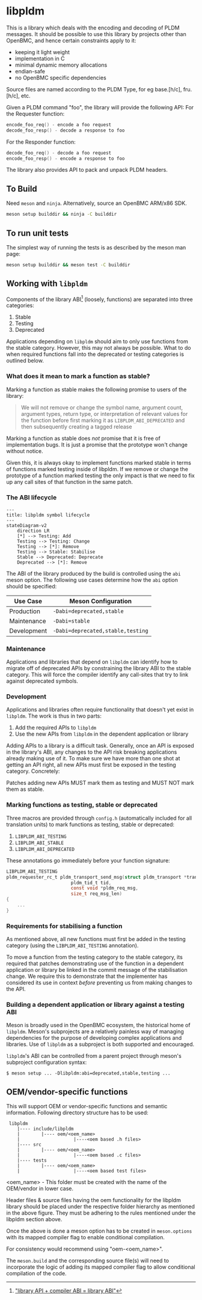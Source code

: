 # libpldm

This is a library which deals with the encoding and decoding of PLDM messages.
It should be possible to use this library by projects other than OpenBMC, and
hence certain constraints apply to it:

- keeping it light weight
- implementation in C
- minimal dynamic memory allocations
- endian-safe
- no OpenBMC specific dependencies

Source files are named according to the PLDM Type, for eg base.[h/c], fru.[h/c],
etc.

Given a PLDM command "foo", the library will provide the following API: For the
Requester function:

```c
encode_foo_req() - encode a foo request
decode_foo_resp() - decode a response to foo
```

For the Responder function:

```c
decode_foo_req() - decode a foo request
encode_foo_resp() - encode a response to foo
```

The library also provides API to pack and unpack PLDM headers.

## To Build

Need `meson` and `ninja`. Alternatively, source an OpenBMC ARM/x86 SDK.

```sh
meson setup builddir && ninja -C builddir
```

## To run unit tests

The simplest way of running the tests is as described by the meson man page:

```sh
meson setup builddir && meson test -C builddir
```

## Working with `libpldm`

Components of the library ABI[^1] (loosely, functions) are separated into three
categories:

[^1]: ["library API + compiler ABI = library ABI"][libstdc++-library-abi]

[libstdc++-library-abi]:
  https://gcc.gnu.org/onlinedocs/libstdc++/manual/abi.html

1. Stable
2. Testing
3. Deprecated

Applications depending on `libpldm` should aim to only use functions from the
stable category. However, this may not always be possible. What to do when
required functions fall into the deprecated or testing categories is outlined
below.

### What does it mean to mark a function as stable?

Marking a function as stable makes the following promise to users of the
library:

> We will not remove or change the symbol name, argument count, argument types,
> return type, or interpretation of relevant values for the function before
> first marking it as `LIBPLDM_ABI_DEPRECATED` and then subsequently creating a
> tagged release

Marking a function as stable does _not_ promise that it is free of
implementation bugs. It is just a promise that the prototype won't change
without notice.

Given this, it is always okay to implement functions marked stable in terms of
functions marked testing inside of libpldm. If we remove or change the prototype
of a function marked testing the only impact is that we need to fix up any call
sites of that function in the same patch.

### The ABI lifecycle

```mermaid
---
title: libpldm symbol lifecycle
---
stateDiagram-v2
    direction LR
    [*] --> Testing: Add
    Testing --> Testing: Change
    Testing --> [*]: Remove
    Testing --> Stable: Stabilise
    Stable --> Deprecated: Deprecate
    Deprecated --> [*]: Remove
```

The ABI of the library produced by the build is controlled using the `abi` meson
option. The following use cases determine how the `abi` option should be
specified:

| Use Case    | Meson Configuration               |
| ----------- | --------------------------------- |
| Production  | `-Dabi=deprecated,stable`         |
| Maintenance | `-Dabi=stable`                    |
| Development | `-Dabi=deprecated,stable,testing` |

### Maintenance

Applications and libraries that depend on `libpldm` can identify how to migrate
off of deprecated APIs by constraining the library ABI to the stable category.
This will force the compiler identify any call-sites that try to link against
deprecated symbols.

### Development

Applications and libraries often require functionality that doesn't yet exist in
`libpldm`. The work is thus in two parts:

1. Add the required APIs to `libpldm`
2. Use the new APIs from `libpldm` in the dependent application or library

Adding APIs to a library is a difficult task. Generally, once an API is exposed
in the library's ABI, any changes to the API risk breaking applications already
making use of it. To make sure we have more than one shot at getting an API
right, all new APIs must first be exposed in the testing category. Concretely:

Patches adding new APIs MUST mark them as testing and MUST NOT mark them as
stable.

### Marking functions as testing, stable or deprecated

Three macros are provided through `config.h` (automatically included for all
translation units) to mark functions as testing, stable or deprecated:

1. `LIBPLDM_ABI_TESTING`
2. `LIBPLDM_ABI_STABLE`
3. `LIBPLDM_ABI_DEPRECATED`

These annotations go immediately before your function signature:

```c
LIBPLDM_ABI_TESTING
pldm_requester_rc_t pldm_transport_send_msg(struct pldm_transport *transport,
					    pldm_tid_t tid,
					    const void *pldm_req_msg,
					    size_t req_msg_len)
{
    ...
}
```

### Requirements for stabilising a function

As mentioned above, all new functions must first be added in the testing
category (using the `LIBPLDM_ABI_TESTING` annotation).

To move a function from the testing category to the stable category, its
required that patches demonstrating use of the function in a dependent
application or library be linked in the commit message of the stabilisation
change. We require this to demonstrate that the implementer has considered its
use in context _before_ preventing us from making changes to the API.

### Building a dependent application or library against a testing ABI

Meson is broadly used in the OpenBMC ecosystem, the historical home of
`libpldm`. Meson's subprojects are a relatively painless way of managing
dependencies for the purpose of developing complex applications and libraries.
Use of `libpldm` as a subproject is both supported and encouraged.

`libpldm`'s ABI can be controlled from a parent project through meson's
subproject configuration syntax:

```shell
$ meson setup ... -Dlibpldm:abi=deprecated,stable,testing ...
```

## OEM/vendor-specific functions

This will support OEM or vendor-specific functions and semantic information.
Following directory structure has to be used:

```text
 libpldm
    |---- include/libpldm
    |        |---- oem/<oem_name>
    |                    |----<oem based .h files>
    |---- src
    |        |---- oem/<oem_name>
    |                    |----<oem based .c files>
    |---- tests
    |        |---- oem/<oem_name>
    |                    |----<oem based test files>

```

<oem_name> - This folder must be created with the name of the OEM/vendor in
lower case.

Header files & source files having the oem functionality for the libpldm library
should be placed under the respective folder hierarchy as mentioned in the above
figure. They must be adhering to the rules mentioned under the libpldm section
above.

Once the above is done a meson option has to be created in `meson.options` with
its mapped compiler flag to enable conditional compilation.

For consistency would recommend using "oem-<oem_name>".

The `meson.build` and the corresponding source file(s) will need to incorporate
the logic of adding its mapped compiler flag to allow conditional compilation of
the code.
